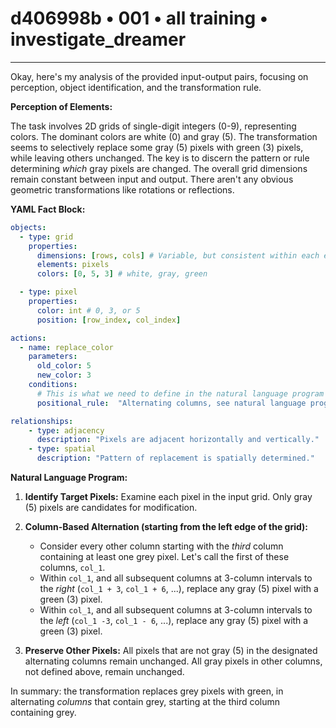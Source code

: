 # d406998b • 001 • all training • investigate_dreamer

---
Okay, here's my analysis of the provided input-output pairs, focusing on perception, object identification, and the transformation rule.

**Perception of Elements:**

The task involves 2D grids of single-digit integers (0-9), representing colors.  The dominant colors are white (0) and gray (5). The transformation seems to selectively replace some gray (5) pixels with green (3) pixels, while leaving others unchanged. The key is to discern the pattern or rule determining *which* gray pixels are changed. The overall grid dimensions remain constant between input and output. There aren't any obvious geometric transformations like rotations or reflections.

**YAML Fact Block:**



```yaml
objects:
  - type: grid
    properties:
      dimensions: [rows, cols] # Variable, but consistent within each example pair
      elements: pixels
      colors: [0, 5, 3] # white, gray, green

  - type: pixel
    properties:
      color: int # 0, 3, or 5
      position: [row_index, col_index]

actions:
  - name: replace_color
    parameters:
      old_color: 5
      new_color: 3
    conditions:
      # This is what we need to define in the natural language program
      positional_rule:  "Alternating columns, see natural language program"

relationships:
    - type: adjacency
      description: "Pixels are adjacent horizontally and vertically."
    - type: spatial
      description: "Pattern of replacement is spatially determined."

```



**Natural Language Program:**

1.  **Identify Target Pixels:** Examine each pixel in the input grid. Only gray (5) pixels are candidates for modification.

2.  **Column-Based Alternation (starting from the left edge of the grid):**
    *   Consider every other column starting with the *third* column containing at least one grey pixel. Let's call the first of these columns, `col_1`.
    *   Within `col_1`, and all subsequent columns at 3-column intervals to the *right* (`col_1 + 3`, `col_1 + 6`, ...), replace any gray (5) pixel with a green (3) pixel.
    *   Within `col_1`, and all subsequent columns at 3-column intervals to the *left* (`col_1 -3`, `col_1 - 6`, ...), replace any gray (5) pixel with a green (3) pixel.

3.  **Preserve Other Pixels:** All pixels that are not gray (5) in the designated alternating columns remain unchanged. All gray pixels in other columns, not defined above, remain unchanged.

In summary: the transformation replaces grey pixels with green, in alternating *columns* that contain grey, starting at the third column containing grey.

